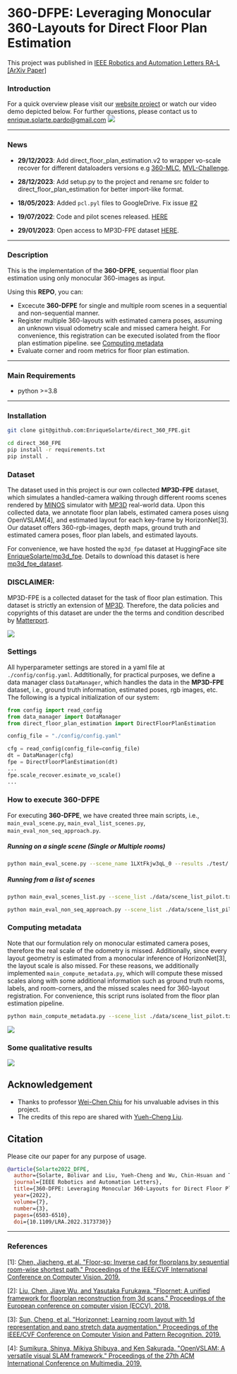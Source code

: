 # 360-DFPE: Leveraging Monocular 360-Layouts for Direct Floor Plan Estimation

This project was published in [IEEE Robotics and Automation Letters RA-L](https://ieeexplore.ieee.org/document/9772341)                      
[[ArXiv Paper]](https://arxiv.org/abs/2112.06180)

### Introduction
For a quick overview please visit our [website project](https://enriquesolarte.github.io/360-dfpe/) or watch our video demo depicted below. For further questions, please contact us to enrique.solarte.pardo@gmail.com
[![](https://i.imgur.com/7X3lGKH.png)](https://drive.google.com/file/d/1-ifw3MlV9aCktkXOX8P230gXqofl3QKc/view?usp=sharing)



---
### News

* **29/12/2023**: Add direct_floor_plan_estimation.v2 to wrapper vo-scale recover for different dataloaders versions e.g [360-MLC](https://github.com/EnriqueSolarte/360-mlc), [MVL-Challenge](https://mvlchallenge.github.io/).

* **28/12/2023**: Add setup.py to the project and rename src folder to direct_floor_plan_estimation for better import-like format.

* **18/05/2023**: Added `pcl.pyl` files to GoogleDrive. Fix issue [#2](https://github.com/EnriqueSolarte/direct_360_FPE/issues/2) 

* **19/07/2022**: Code and pilot scenes released. [HERE](https://drive.google.com/drive/folders/1kO_rvAAJ4y4HuBN-PczhMw6Yb1cBPvx7?usp=share_link)

* **29/01/2023**: Open access to MP3D-FPE dataset [HERE](https://drive.google.com/drive/folders/1IAHHnr5c9x9YXIizLqRigsCMlfTW1Eer?usp=sharing).  
---

### Description

This is the implementation of the **360-DFPE**, sequential floor plan estimation using only monocular 360-images as input. 

Using this **REPO**, you can:

*  Excecute **360-DFPE** for single and multiple room scenes in a sequential and non-sequential manner. 
*  Register multiple 360-layouts with estimated camera poses, assuming an unknown visual odometry scale and missed camera height. For convenience, this registration can be executed isolated from the floor plan estimation pipeline. see [Computing metadata](#computing-metadata)
*  Evaluate corner and room metrics for floor plan estimation.

---
### Main Requirements 
* python                    >=3.8


---
### Installation
```sh
git clone git@github.com:EnriqueSolarte/direct_360_FPE.git

cd direct_360_FPE
pip install -r requirements.txt
pip install .
```

### Dataset
The dataset used in this project is our own collected **MP3D-FPE** dataset, which simulates a handled-camera walking through different rooms scenes rendered by [MINOS](https://minosworld.github.io/) simulator with [MP3D](https://niessner.github.io/Matterport/) real-world data. Upon this collected data, we annotate floor plan labels, estimated camera poses uisng OpenVSLAM[4], and estimated layout for each key-frame by HorizonNet[3]. Our dataset offers 360-rgb-images, depth maps, ground truth and estimated camera poses, floor plan labels, and estimated layouts.  

For convenience, we have hosted the `mp3d_fpe` dataset at HuggingFace site [EnriqueSolarte/mp3d_fpe](https://huggingface.co/datasets/EnriqueSolarte/mp3d_fpe/tree/main). Details to download this dataset is here [mp3d_fpe_dataset](mp3d_fpe_dataset/mp3d_fpe_dataset.md).


### DISCLAIMER:
MP3D-FPE is a collected dataset for the task of floor plan estimation. This dataset is strictly an extension of [MP3D](https://niessner.github.io/Matterport/). Therefore, the data policies and copyrights of this dataset are under the the terms and condition described by [Matterport](https://niessner.github.io/Matterport/#download:~:text=Dataset%20Download,to%20the%20dataset.). 


<!-- ![](https://i.imgur.com/qd80tlW.gif) -->
![](https://i.imgur.com/QxyEfdZ.gif)

### Settings

All hyperparameter settings are stored in a yaml file at ```./config/config.yaml```. Addtitionally, for practical purposes, we define a data manager class ```DataManager```, which handles the data in the **MP3D-FPE** dataset, i.e., ground truth information, estimated poses, rgb images, etc. The following is a typical initialization of our system:  

```py
from config import read_config
from data_manager import DataManager
from direct_floor_plan_estimation import DirectFloorPlanEstimation

config_file = "./config/config.yaml"

cfg = read_config(config_file=config_file)
dt = DataManager(cfg)
fpe = DirectFloorPlanEstimation(dt)
...
fpe.scale_recover.esimate_vo_scale()
...

```
### How to execute 360-DFPE

For executing **360-DFPE**, we have created three main scripts, i.e., ```main_eval_scene.py```, ```main_eval_list_scenes.py```, ```main_eval_non_seq_approach.py```. 

##### Running on a single scene (Single or Multiple rooms)
```sh
python main_eval_scene.py --scene_name 1LXtFkjw3qL_0 --results ./test/
```

##### Running from a list of scenes
```sh
python main_eval_scenes_list.py --scene_list ./data/scene_list_pilot.txt --results ./test/
```

```sh
python main_eval_non_seq_approach.py --scene_list ./data/scene_list_pilot.txt --results ./test/
```

### Computing metadata

Note that our formulation rely on monocular estimated camera poses, therefore the real scale of the odometry is missed. Additionally, since every layout geometry is estimated from a monocular inference of HorizonNet[3], the layout scale is also missed. For these reasons, we additionally implemented ```main_compute_metadata.py```, which will compute these missed scales along with some additional information such as ground truth rooms, labels, and room-corners, and the missed scales need for 360-layout registration. For convenience, this script runs isolated from the floor plan estimation pipeline. 

```sh
python main_compute_metadata.py --scene_list ./data/scene_list_pilot.txt --results ./test/
```

![](https://i.imgur.com/xgvAm4d.png)


### Some qualitative results 
![](https://i.imgur.com/32z3q3i.png)


## Acknowledgement
- Thanks to professor [Wei-Chen Chiu](https://walonchiu.github.io/) for his unvaluable advises in this project.
- The credits of this repo are shared with [Yueh-Cheng Liu](https://liu115.github.io/).


## Citation
Please cite our paper for any purpose of usage.
```bibtex
@article{Solarte2022_DFPE,
  author={Solarte, Bolivar and Liu, Yueh-Cheng and Wu, Chin-Hsuan and Tsai, Yi-Hsuan and Sun, Min},
  journal={IEEE Robotics and Automation Letters}, 
  title={360-DFPE: Leveraging Monocular 360-Layouts for Direct Floor Plan Estimation}, 
  year={2022},
  volume={7},
  number={3},
  pages={6503-6510},
  doi={10.1109/LRA.2022.3173730}}
```
---
### References
[1]: [Chen, Jiacheng, et al. "Floor-sp: Inverse cad for floorplans by sequential room-wise shortest path." Proceedings of the IEEE/CVF International Conference on Computer Vision. 2019.](https://github.com/woodfrog/floor-sp)

[2]: [Liu, Chen, Jiaye Wu, and Yasutaka Furukawa. "Floornet: A unified framework for floorplan reconstruction from 3d scans." Proceedings of the European conference on computer vision (ECCV). 2018.](https://github.com/art-programmer/FloorNet)

[3]: [Sun, Cheng, et al. "Horizonnet: Learning room layout with 1d representation and pano stretch data augmentation." Proceedings of the IEEE/CVF Conference on Computer Vision and Pattern Recognition. 2019.](https://sunset1995.github.io/HorizonNet/)

[4]: [Sumikura, Shinya, Mikiya Shibuya, and Ken Sakurada. "OpenVSLAM: A versatile visual SLAM framework." Proceedings of the 27th ACM International Conference on Multimedia. 2019.](https://github.com/fabianschenk/openvslam-1#:~:text=OpenVSLAM%20is%20a%20monocular%2C%20stereo,based%20on%20the%20prebuilt%20maps.)
